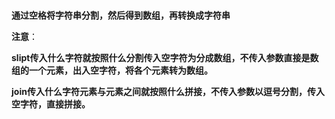 #
**通过空格将字符串分割，然后得到数组，再转换成字符串**

**注意**：

**slipt传入什么字符就按照什么分割传入空字符为分成数组，不传入参数直接是数组的一个元素，出入空字符，将各个元素转为数组。**

**join传入什么字符元素与元素之间就按照什么拼接，不传入参数以逗号分割，传入空字符，直接拼接。**